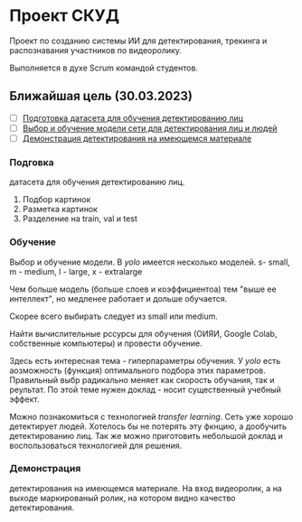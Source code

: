 # Проект СКУД
Проект по созданию системы ИИ для детектирования, трекинга и распознавания участников по видеоролику.

Выполняется в духе Scrum командой студентов.
## Ближайшая цель (30.03.2023)
- [ ] [Подготовка датасета для обучения детектированию лиц](подгоовка)
- [ ] [Выбор и обучение модели сети для детектирования лиц и людей](обучение)
- [ ] [Демонстрация детектирования на имеющемся материале](демонстрация)
### Подговка
датасета для обучения детектированию лиц.
1. Подбор картинок
2. Разметка картинок
3. Разделение на train, val и test
### Обучение
Выбор и обучение модели. В *yolo* имеется несколько моделей. s- small, m - medium, l - large, x - extralarge

Чем больше модель (больше слоев и коэффициентоа) тем "выше ее интеллект", но медленее работает и дольше обучается.

Скорее всего выбирать следует из small или medium.

Найти вычислительные рссурсы для обучения (ОИЯИ, Google Colab, собственные компьютеры) и провести обучение.

Здесь есть интересная тема - гиперпараметры обучения. У *yolo* есть аозможность (функция) оптимального подбора этих параметров.
Правильный выбр радикально меняет как скорость обучания, так и реультат. По этой теме нужен доклад - носит существенный учебный эффект.

Можно познакомиться с технологией *transfer learning*. Сеть уже хорошо детектирует людей. Хотелось бы не потерять эту фкнцию, а дообучить детектированию лиц.
Так же можно приготовить небольшой доклад и воспользоваться технологией для решения.
### Демонстрация
детектирования на имеющемся материале.
На вход видеоролик, а на выходе маркированый ролик, на котором видно качество детектирования.
